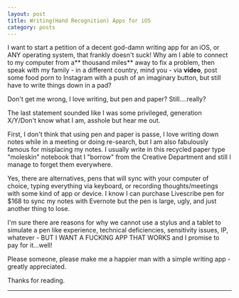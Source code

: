 ```yaml
---
layout: post
title: Writing(Hand Recognition) Apps for iOS
category: posts
---
```


I want to start a petition of a decent god-damn writing app for an iOS, or ANY operating system, that frankly doesn't suck! Why am I able to connect to my computer from a** thousand miles** away to fix a problem, then speak with my family - in a different country, mind you - via **video**, post some food porn to Instagram with a push of an imaginary button, but still have to write things down in a pad?

Don't get me wrong, I love writing, but pen and paper? Still....really?

The last statement sounded like I was some privileged, generation X/Y/Don't know what I am, asshole but hear me out.

First, I don't think that using pen and paper is passe, I love writing down notes while in a meeting or doing re-search, but I am also fabulously famous for misplacing my notes. I usually write in this recycled paper type "moleskin" notebook that I "borrow" from the Creative Department and still I manage to forget them everywhere. 

Yes, there are alternatives, pens that will sync with your computer of choice, typing everything via keyboard, or recording thoughts/meetings with some kind of app or device. I know I can purchase Livescribe pen for $168 to sync my notes with Evernote but the pen is large, ugly, and just another thing to lose.

I'm sure there are reasons for why we cannot use a stylus and a tablet to simulate a pen like experience, technical deficiencies, sensitivity issues, IP, whatever - BUT I WANT A FUCKING APP THAT WORKS and I promise to pay for it...well!

Please someone, please make me a happier man with a simple writing app - greatly appreciated. 


Thanks for reading.


---

[jekyll]: https://github.com/mojombo/jekyll
[zh]: http://zachholman.com
[left]: https://github.com/holman/left#readme
[twitter]: https://twitter.com/bardworx


